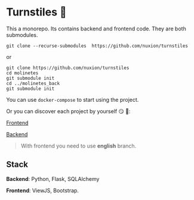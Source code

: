# Turnstiles :rotating_light:

This a monorepo. Its contains backend and frontend code. They are both submodules.

```
git clone --recurse-submodules  https://github.com/nuxion/turnstiles
```

or 

```
git clone https://github.com/nuxion/turnstiles
cd molinetes
git submodule init
cd ../molinetes_back 
git submodule init
```
You can use `docker-compose` to start using the project.

Or you can discover each project by yourself :smirk: :wrench::

[Frontend](https://github.com/nuxion/molinetes)

[Backend](https://github.com/nuxion/molinetes_back)

> With frontend you need to use **english** branch. 

## Stack

**Backend**: Python, Flask, SQLAlchemy

**Frontend**: ViewJS, Bootstrap.


